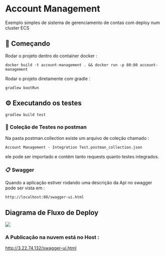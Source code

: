 # Account Management

Exemplo simples de sistema de gerenciamento de contas com deploy num cluster ECS

## 🚀 Começando

Rodar o projeto dentro do container docker :
```
docker build -t account-management . && docker run -p 80:80 account-management
```

Rodar o projeto diretamente com gradle :
```
gradlew bootRun
```

## ⚙️ Executando os testes
```
gradlew build test
```


### 🔩 Coleção de Testes no postman


Na pasta postman.collection existe um arquivo de coleção chamado : 
```
Account Management - Integration Test.postman_collection.json
```
ele pode ser importado e contém tanto requests quanto testes integrados.

### 📋 Swagger

Quando a aplicação estiver rodando uma descrição da Api no swagger pode ser vista em :

```
http://localhost:80/swagger-ui.html
```

## Diagrama de Fluxo de Deploy
[![](https://mermaid.ink/img/eyJjb2RlIjoiZ3JhcGggTFJcbiAgICBBW0NvZGVdXG4gICAgQSAtLT58UHVzaCB0byBtYXN0ZXJ8IEIoR2l0SHViKVxuICAgICAgICBzdWJncmFwaCBHaXRIdWIgQWN0aW9uc1xuICAgIEIgLS0-IHxCdWlsZHwgQyhEb2NrZXIgSW1hZ2UpXG4gICAgQyAtLT4gfFVwbG9hZCB0b3wgRChBV1MgRUNSKVxuICAgIEQgLS0-IHxEZXBsb3l8IEUoRUNTIENsdXN0ZXIpXG4gICAgZW5kIiwibWVybWFpZCI6eyJ0aGVtZSI6ImRlZmF1bHQifSwidXBkYXRlRWRpdG9yIjpmYWxzZX0)](https://mermaid-js.github.io/mermaid-live-editor/#/edit/eyJjb2RlIjoiZ3JhcGggTFJcbiAgICBBW0NvZGVdXG4gICAgQSAtLT58UHVzaCB0byBtYXN0ZXJ8IEIoR2l0SHViKVxuICAgICAgICBzdWJncmFwaCBHaXRIdWIgQWN0aW9uc1xuICAgIEIgLS0-IHxCdWlsZHwgQyhEb2NrZXIgSW1hZ2UpXG4gICAgQyAtLT4gfFVwbG9hZCB0b3wgRChBV1MgRUNSKVxuICAgIEQgLS0-IHxEZXBsb3l8IEUoRUNTIENsdXN0ZXIpXG4gICAgZW5kIiwibWVybWFpZCI6eyJ0aGVtZSI6ImRlZmF1bHQifSwidXBkYXRlRWRpdG9yIjpmYWxzZX0)

### A Publicação na nuvem está no Host :
http://3.22.74.132/swagger-ui.html
